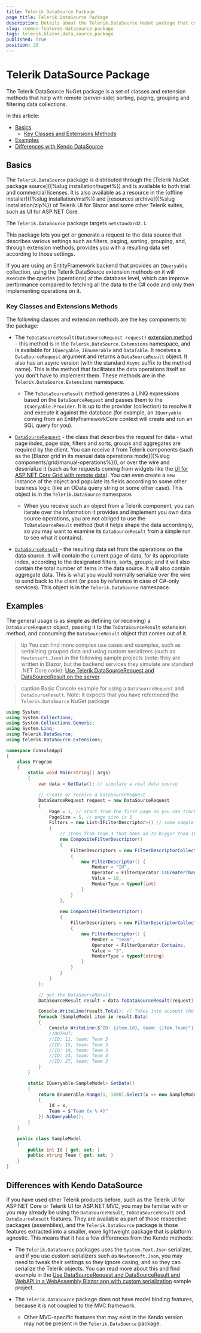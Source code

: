 ```yaml
---
title: Telerik DataSource Package
page_title: Telerik DataSource Package
description: Details about the Telerik.DataSource NuGet package that come with Telerik UI for Blazor and some other Telerik products.
slug: common-features-datasource-package
tags: telerik,blazor,data,source,package
published: True
position: 20
---
```


# Telerik DataSource Package

The Telerik DataSource NuGet package is a set of classes and extension methods that help with remote (server-side) sorting, paging, grouping and filtering data collections.

In this article:

<!-- Start Document Outline -->

* [Basics](#basics)
	* [Key Classes and Extensions Methods](#key-classes-and-extensions-methods)
* [Examples](#examples)
* [Differences with Kendo DataSource](#differences-with-kendo-datasource)

<!-- End Document Outline -->

## Basics

The `Telerik.DataSource` package is distributed through the [Telerik NuGet package source]({%slug installation/nuget%}) and is available to both trial and commercial licenses. It is also available as a resource in the [offline installer]({%slug installation/msi%}) and [resources archive]({%slug installation/zip%}) of Telerik UI for Blazor and some other Telerik suites, such as UI for ASP.NET Core.

The `Telerik.DataSource` package targets `netstandard2.1`.

This package lets you get or generate a request to the data source that describes various settings such as filters, paging, sorting, grouping, and, through extension methods, provides you with a resulting data set according to those settings.

If you are using an EntityFramework backend that provides an `IQueryable` collection, using the Telerik DataSource extension methods on it will execute the queries (operations) at the database level, which can improve performance compared to fetching all the data to the C# code and only then implementing operations on it.

### Key Classes and Extensions Methods

The following classes and extension methods are the key components to the package:

* The `ToDataSourceResult(DataSourceRequest request)` [extension method](/blazor-ui/api/Telerik.DataSource.Extensions.QueryableExtensions) - this method is in the `Telerik.DataSource.Extensions` namespace, and is available for `IQueryable`, `IEnumerable` and `DataTable`. It receives a `DataSourceRequest` argument and returns a `DataSourceResult` object. It also has an async version (with the standard `Async` suffix to the method name). This is the method that facilitates the data operations itself so you don't have to implement them. These methods are in the `Telerik.DataSource.Extensions` namespace.

    * The `ToDataSourceResult` method generates a LINQ expressions based on the `DataSourceRequest` and passes them to the `IQueryable.Provider`. It is up to the provider (collection) to resolve it and execute it against the database (for example, an `IQueryable` coming from an EntityFrameworkCore context will create and run an SQL query for you).

* [`DataSourceRequest`](/blazor-ui/api/Telerik.DataSource.DataSourceRequest) - the class that describes the request for data - what page index, page size, filters and sorts, groups and aggregates are required by the client. You can receive it from Telerik components (such as the [Blazor grid in its manual data operations mode]({%slug components/grid/manual-operations%})), or over the wire and deserialize it (such as for requests coming from widgets like the [UI for ASP.NET Core Grid with remote data](https://demos.telerik.com/aspnet-core/grid/remote-data-binding)). You can even create a `new` instance of the object and populate its fields according to some other business logic (like an OData query string or some other case). This object is in the `Telerik.DataSource` namespace.

    * When you receive such an object from a Telerik component, you can iterate over the information it provides and implement you own data source operations, you are not obliged to use the `ToDataSourceResult` method (but it helps shape the data accordingly, so you may want to examine its `DataSourceResult` from a simple run to see what it contains).

* [`DataSourceResult`](/blazor-ui/api/Telerik.DataSource.DataSourceResult) - the resulting data set from the operations on the data source. It will contain the current page of data, for its appropriate index, according to the designated filters, sorts, groups; and it will also contain the total number of items in the data source. It will also contain aggregate data. This is what you would normally serialize over the wire to send back to the client (or pass by reference in case of C#-only services). This object is in the `Telerik.DataSource` namespace.



## Examples

The general usage is as simple as defining (or receiving) a `DataSourceRequest` object, passing it to the `ToDataSourceResult` extension method, and consuming the `DataSourceResult` object that comes out of it.

>tip You can find more complex use cases and examples, such as serializing grouped data and using custom serializers (such as `Newtonsoft.Json`) in the following sample projects (note: they are written in Blazor, but the backend services they simulate are standard .NET Core code): <a href="https://github.com/telerik/blazor-ui/tree/master/grid/datasourcerequest-on-server" target="_blank">Use Telerik DataSourceRequest and DataSourceResult on the server</a>.

>caption Basic Console example for using a `DataSourceRequest` and `DataSourceResult`. Note: it expects that you have referenced the `Telerik.DataSource` NuGet package

````C#
using System;
using System.Collections;
using System.Collections.Generic;
using System.Linq;
using Telerik.DataSource;
using Telerik.DataSource.Extensions;

namespace ConsoleApp1
{
    class Program
    {
        static void Main(string[] args)
        {
            var data = GetData(); // simulate a real data source

            // create or receive a DataSourceRequest
            DataSourceRequest request = new DataSourceRequest
            {
                Page = 1, // start from the first page so you can track the operation more easily
                PageSize = 5, // page size is 5
                Filters = new List<IFilterDescriptor>() // some sample filtering
                {
                    // Items from Team 3 that have an ID bigger than 10
                    new CompositeFilterDescriptor()
                    {
                        FilterDescriptors = new FilterDescriptorCollection()
                        {
                            new FilterDescriptor() { 
                                Member = "Id", 
                                Operator = FilterOperator.IsGreaterThan, 
                                Value = 10, 
                                MemberType = typeof(int) 
                            }
                        }
                    },
                    
                    new CompositeFilterDescriptor()
                    {
                        FilterDescriptors = new FilterDescriptorCollection()
                        {
                            new FilterDescriptor() {
                                Member = "Team",
                                Operator = FilterOperator.Contains,
                                Value = "3",
                                MemberType = typeof(string)
                            }
                        }
                    }
                }
            };

            // get the DataSourceResult
            DataSourceResult result = data.ToDataSourceResult(request);

            Console.WriteLine(result.Total); // Takes into account the filters. OUTPUT: 248
            foreach (SampleModel item in result.Data)
            {
                Console.WriteLine($"ID: {item.Id}, team: {item.Team}");
                //OUTPUT:
                //ID: 11, team: Team 3
                //ID: 15, team: Team 3
                //ID: 19, team: Team 3
                //ID: 23, team: Team 3
                //ID: 27, team: Team 3
            }
        }

        static IQueryable<SampleModel> GetData()
        {
            return Enumerable.Range(1, 1000).Select(x => new SampleModel
            {
                Id = x,
                Team = $"Team {x % 4}"
            }).AsQueryable();
        }
    }

    public class SampleModel
    {
        public int Id { get; set; }
        public string Team { get; set; }
    }
}
````

## Differences with Kendo DataSource

If you have used other Telerik products before, such as the Telerik UI for ASP.NET Core or Telerik UI for ASP.NET MVC, you may be familiar with or you may already be using the `DataSourceResult`, `ToDataSourceResult` and `DataSourceResult` features. They are available as part of those respective packages (assemblies), and the `Telerik.DataSource` package is those features extracted into a smaller, more lightweight package that is platform agnostic. This means that it has a few differences from the Kendo methods:

* The `Telerik.DataSource` packages uses the `System.Text.Json` serializer, and if you use custom serializers such as `Newtonsoft.Json`, you may need to tweak their settings so they ignore casing, and so they can serialize the Telerik objects. You can read more about this and find example in the <a href="https://github.com/telerik/blazor-ui/tree/master/grid/datasourcerequest-on-server/CustomSerializer" target="_blank">Use DataSourceRequest and DataSourceResult and WebAPI in a WebAssembly Blazor app with custom serialization</a> sample project.

* The `Telerik.DataSource` package does not have model binding features, because it is not coupled to the MVC framework.

    * Other MVC-specific features that may exist in the Kendo version may not be present in the `Telerik.DataSource` package.
